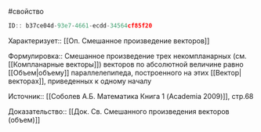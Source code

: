 #свойство

```javascript
ID:: b37ce04d-93e7-4661-ecdd-34564cf85f20
```

Характеризует:: [[Оп. Смешанное произведение векторов]]

Формулировка:: Смешанное произведение трех некомпланарных (см. [[Компланарные векторы]]) векторов по абсолютной величине равно [[Объем|объему]] параллелепипеда, построенного на этих  [[Вектор|векторах]], приведенных к одному началу

Источник:: [[Соболев А.Б. Математика Книга 1 (Academia 2009)]], стр.68

Доказательство:: [[Док. Св. Смешанного произведения векторов (объем)]] 